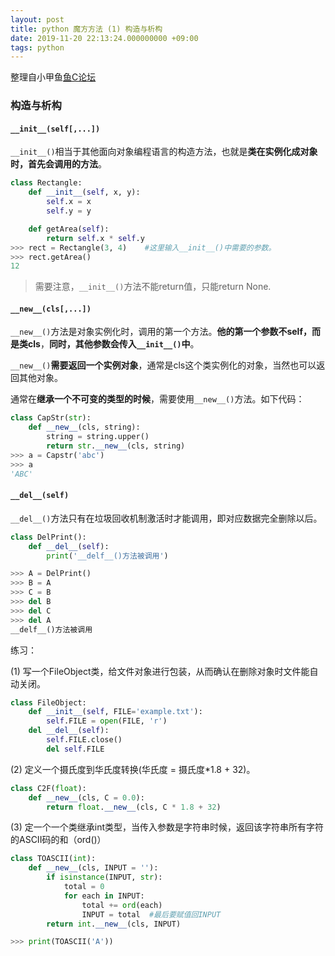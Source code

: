 ```yaml
---
layout: post
title: python 魔方方法 (1) 构造与析构
date: 2019-11-20 22:13:24.000000000 +09:00
tags: python
---
```


整理自小甲鱼[鱼C论坛](https://fishc.com.cn/)

### 构造与析构

#### `__init__(self[,...])`

 `__init__()`相当于其他面向对象编程语言的构造方法，也就是**类在实例化成对象时，首先会调用的方法**。

```python
class Rectangle:
    def __init__(self, x, y):
        self.x = x
        self.y = y

    def getArea(self):
        return self.x * self.y
>>> rect = Rectangle(3, 4)    #这里输入__init__()中需要的参数。
>>> rect.getArea()
12
```

> 需要注意，`__init__()`方法不能return值，只能return None.

#### `__new__(cls[,...])`

 `__new__()`方法是对象实例化时，调用的第一个方法。**他的第一个参数不self，而是类cls**，**同时，其他参数会传入`__init__()`中**。

 `__new__()`**需要返回一个实例对象**，通常是cls这个类实例化的对象，当然也可以返回其他对象。

 通常在**继承一个不可变的类型的时候**，需要使用`__new__()`方法。如下代码：

```python
class CapStr(str):
    def __new__(cls, string):
        string = string.upper()
        return str.__new__(cls, string)
>>> a = Capstr('abc')
>>> a
'ABC'
```
#### `__del__(self)`

  `__del__()`方法只有在垃圾回收机制激活时才能调用，即对应数据完全删除以后。

```python
class DelPrint():
    def __del__(self):
        print('__delf__()方法被调用')

>>> A = DelPrint()
>>> B = A
>>> C = B
>>> del B
>>> del C
>>> del A
__delf__()方法被调用
```

练习：

(1) 写一个FileObject类，给文件对象进行包装，从而确认在删除对象时文件能自动关闭。

```python
class FileObject:
    def __init__(self, FILE='example.txt'):
        self.FILE = open(FILE, 'r')
    del __del__(self):
        self.FILE.close()
        del self.FILE
```


(2) 定义一个摄氏度到华氏度转换(华氏度 = 摄氏度\*1.8 + 32)。

```python
class C2F(float):
    def __new__(cls, C = 0.0):
        return float.__new__(cls, C * 1.8 + 32)
```

(3) 定一个一个类继承int类型，当传入参数是字符串时候，返回该字符串所有字符的ASCII码的和（ord()）

```python
class TOASCII(int):
    def __new__(cls, INPUT = ''):
        if isinstance(INPUT, str):
            total = 0
            for each in INPUT:
                total += ord(each)
                INPUT = total  #最后要赋值回INPUT
        return int.__new__(cls, INPUT)

>>> print(TOASCII('A'))
```

